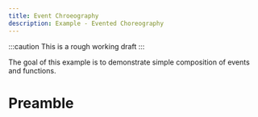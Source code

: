 ```yaml
---
title: Event Chroeography
description: Example - Evented Choreography
---
```


:::caution
This is a rough working draft
:::

The goal of this example is to demonstrate simple composition of events and functions.

# Preamble
